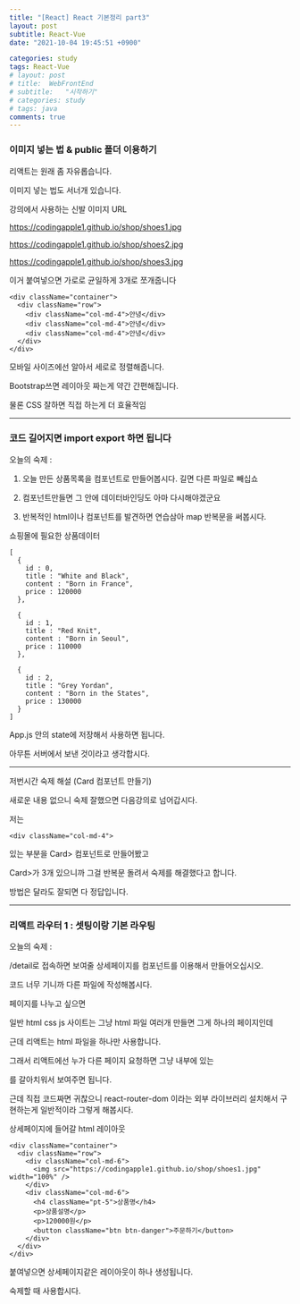 ```yaml
---
title: "[React] React 기본정리 part3"
layout: post
subtitle: React-Vue
date: "2021-10-04 19:45:51 +0900"

categories: study
tags: React-Vue
# layout: post
# title:  WebFrontEnd
# subtitle:   "시작하기"
# categories: study
# tags: java
comments: true
---
```


### 이미지 넣는 법 & public 폴더 이용하기

리액트는 원래 좀 자유롭습니다.

이미지 넣는 법도 서너개 있습니다.

강의에서 사용하는 신발 이미지 URL

https://codingapple1.github.io/shop/shoes1.jpg

https://codingapple1.github.io/shop/shoes2.jpg

https://codingapple1.github.io/shop/shoes3.jpg

이거 붙여넣으면 가로로 균일하게 3개로 쪼개줍니다

```
<div className="container">
  <div className="row">
    <div className="col-md-4">안녕</div>
    <div className="col-md-4">안녕</div>
    <div className="col-md-4">안녕</div>
  </div>
</div>
```

모바일 사이즈에선 알아서 세로로 정렬해줍니다.

Bootstrap쓰면 레이아웃 짜는게 약간 간편해집니다.

물론 CSS 잘하면 직접 하는게 더 효율적임

---

### 코드 길어지면 import export 하면 됩니다

오늘의 숙제 :

1. 오늘 만든 상품목록을 컴포넌트로 만들어봅시다. 길면 다른 파일로 빼십쇼

2. 컴포넌트만들면 그 안에 데이터바인딩도 아마 다시해야겠군요

3. 반복적인 html이나 컴포넌트를 발견하면 연습삼아 map 반복문을 써봅시다.

쇼핑몰에 필요한 상품데이터

```
[
  {
    id : 0,
    title : "White and Black",
    content : "Born in France",
    price : 120000
  },

  {
    id : 1,
    title : "Red Knit",
    content : "Born in Seoul",
    price : 110000
  },

  {
    id : 2,
    title : "Grey Yordan",
    content : "Born in the States",
    price : 130000
  }
]

```

App.js 안의 state에 저장해서 사용하면 됩니다.

아무튼 서버에서 보낸 것이라고 생각합시다.

---

저번시간 숙제 해설 (Card 컴포넌트 만들기)

새로운 내용 없으니 숙제 잘했으면 다음강의로 넘어갑시다.

저는

```
<div className="col-md-4">
```

있는 부분을 Card> 컴포넌트로 만들어봤고

Card>가 3개 있으니까 그걸 반복문 돌려서 숙제를 해결했다고 합니다.

방법은 달라도 잘되면 다 정답입니다.

---

### 리액트 라우터 1 : 셋팅이랑 기본 라우팅

오늘의 숙제 :

/detail로 접속하면 보여줄 상세페이지를 컴포넌트를 이용해서 만들어오십시오.

코드 너무 기니까 다른 파일에 작성해봅시다.

페이지를 나누고 싶으면

일반 html css js 사이트는 그냥 html 파일 여러개 만들면 그게 하나의 페이지인데

근데 리액트는 html 파일을 하나만 사용합니다.

그래서 리액트에선 누가 다른 페이지 요청하면 그냥 내부에 있는 <div>를 갈아치워서 보여주면 됩니다.

근데 직접 코드짜면 귀찮으니 react-router-dom 이라는 외부 라이브러리 설치해서 구현하는게 일반적이라 그렇게 해봅시다.

상세페이지에 들어갈 html 레이아웃

```
<div className="container">
  <div className="row">
    <div className="col-md-6">
      <img src="https://codingapple1.github.io/shop/shoes1.jpg" width="100%" />
    </div>
    <div className="col-md-6">
      <h4 className="pt-5">상품명</h4>
      <p>상품설명</p>
      <p>120000원</p>
      <button className="btn btn-danger">주문하기</button>
    </div>
  </div>
</div>
```

붙여넣으면 상세페이지같은 레이아웃이 하나 생성됩니다.

숙제할 때 사용합시다.
